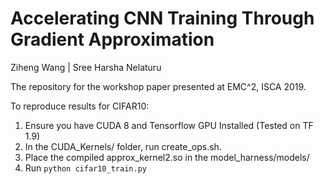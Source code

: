 # Accelerating CNN Training Through Gradient Approximation

Ziheng Wang | Sree Harsha Nelaturu

The repository for the workshop paper presented at EMC^2, ISCA 2019.

To reproduce results for CIFAR10:

1. Ensure you have CUDA 8 and Tensorflow GPU Installed (Tested on TF 1.9)
2. In the CUDA_Kernels/ folder, run create_ops.sh.
3. Place the compiled approx_kernel2.so in the model_harness/models/
4. Run ```python cifar10_train.py```
